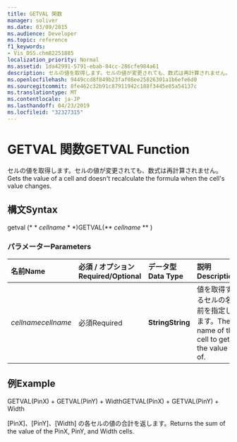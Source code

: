 ```yaml
---
title: GETVAL 関数
manager: soliver
ms.date: 03/09/2015
ms.audience: Developer
ms.topic: reference
f1_keywords:
- Vis_DSS.chm82251885
localization_priority: Normal
ms.assetid: 1da42991-5791-ebab-84cc-286cfe984a61
description: セルの値を取得します。セルの値が変更されても、数式は再計算されません。
ms.openlocfilehash: 9449ccd8f849b23faf08ee25826301a1b6efe6d0
ms.sourcegitcommit: 8fe462c32b91c87911942c188f3445e85a54137c
ms.translationtype: MT
ms.contentlocale: ja-JP
ms.lasthandoff: 04/23/2019
ms.locfileid: "32327315"
---
```

# <a name="getval-function"></a><span data-ttu-id="f58db-103">GETVAL 関数</span><span class="sxs-lookup"><span data-stu-id="f58db-103">GETVAL Function</span></span>

<span data-ttu-id="f58db-104">セルの値を取得します。セルの値が変更されても、数式は再計算されません。</span><span class="sxs-lookup"><span data-stu-id="f58db-104">Gets the value of a cell and doesn't recalculate the formula when the cell's value changes.</span></span>
  
## <a name="syntax"></a><span data-ttu-id="f58db-105">構文</span><span class="sxs-lookup"><span data-stu-id="f58db-105">Syntax</span></span>

<span data-ttu-id="f58db-106">getval (\* \* *cellname* \* \*)</span><span class="sxs-lookup"><span data-stu-id="f58db-106">GETVAL(\*\* *cellname* \*\* )</span></span> 
  
### <a name="parameters"></a><span data-ttu-id="f58db-107">パラメーター</span><span class="sxs-lookup"><span data-stu-id="f58db-107">Parameters</span></span>

|<span data-ttu-id="f58db-108">**名前**</span><span class="sxs-lookup"><span data-stu-id="f58db-108">**Name**</span></span>|<span data-ttu-id="f58db-109">**必須 / オプション**</span><span class="sxs-lookup"><span data-stu-id="f58db-109">**Required/Optional**</span></span>|<span data-ttu-id="f58db-110">**データ型**</span><span class="sxs-lookup"><span data-stu-id="f58db-110">**Data Type**</span></span>|<span data-ttu-id="f58db-111">**説明**</span><span class="sxs-lookup"><span data-stu-id="f58db-111">**Description**</span></span>|
|:-----|:-----|:-----|:-----|
| <span data-ttu-id="f58db-112">_cellname_</span><span class="sxs-lookup"><span data-stu-id="f58db-112">_cellname_</span></span> <br/> |<span data-ttu-id="f58db-113">必須</span><span class="sxs-lookup"><span data-stu-id="f58db-113">Required</span></span>  <br/> |<span data-ttu-id="f58db-114">**String**</span><span class="sxs-lookup"><span data-stu-id="f58db-114">**String**</span></span> <br/> |<span data-ttu-id="f58db-115">値を取得するセルの名前を指定します。</span><span class="sxs-lookup"><span data-stu-id="f58db-115">The name of the cell to get the value of.</span></span>  <br/> |
   
## <a name="example"></a><span data-ttu-id="f58db-116">例</span><span class="sxs-lookup"><span data-stu-id="f58db-116">Example</span></span>

<span data-ttu-id="f58db-117">GETVAL(PinX) + GETVAL(PinY) + Width</span><span class="sxs-lookup"><span data-stu-id="f58db-117">GETVAL(PinX) + GETVAL(PinY) + Width</span></span> 
  
<span data-ttu-id="f58db-118">[PinX]、[PinY]、[Width] の各セルの値の合計を返します。</span><span class="sxs-lookup"><span data-stu-id="f58db-118">Returns the sum of the value of the PinX, PinY, and Width cells.</span></span> 
  

